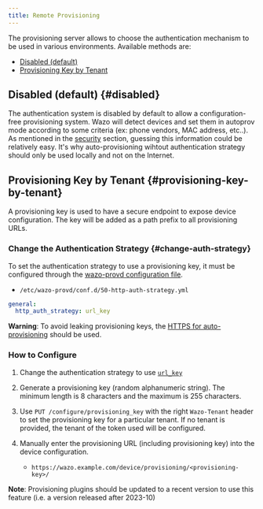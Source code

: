 ```yaml
---
title: Remote Provisioning
---
```


The provisioning server allows to choose the authentication mechanism to be used in various
environments. Available methods are:

- [Disabled (default)](#disabled)
- [Provisioning Key by Tenant](#provisioning-key-by-tenant)

## Disabled (default) {#disabled}

The authentication system is disabled by default to allow a configuration-free provisioning system.
Wazo will detect devices and set them in autoprov mode according to some criteria (ex: phone
vendors, MAC address, etc..). As mentioned in the
[security](/uc-doc/administration/provisioning/adv_configuration#provd-security) section, guessing
this information could be relatively easy. It's why auto-provisioning wihtout authentication
strategy should only be used locally and not on the Internet.

## Provisioning Key by Tenant {#provisioning-key-by-tenant}

A provisioning key is used to have a secure endpoint to expose device configuration. The key will be
added as a path prefix to all provisioning URLs.

### Change the Authentication Strategy {#change-auth-strategy}

To set the authentication strategy to use a provisioning key, it must be configured through the
[wazo-provd configuration file](/uc-doc/system/configuration_files#wazo-provd).

- `/etc/wazo-provd/conf.d/50-http-auth-strategy.yml`

```yaml
general:
  http_auth_strategy: url_key
```

**Warning**: To avoid leaking provisioning keys, the
[HTTPS for auto-provisioning](/uc-doc/administration/provisioning/basic_configuration#https-autoprovisioning)
should be used.

### How to Configure

1. Change the authentication strategy to use [`url_key`](#change-auth-strategy)
2. Generate a provisioning key (random alphanumeric string). The minimum length is 8 characters and
   the maximum is 255 characters.
3. Use `PUT /configure/provisioning_key` with the right `Wazo-Tenant` header to set the provisioning
   key for a particular tenant. If no tenant is provided, the tenant of the token used will be
   configured.
4. Manually enter the provisioning URL (including provisioning key) into the device configuration.

   - `https://wazo.example.com/device/provisioning/<provisioning-key>/`

**Note**: Provisioning plugins should be updated to a recent version to use this feature (i.e. a
version released after 2023-10)
